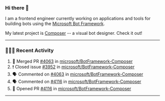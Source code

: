 ### Hi there 👋

I am a frontend engineer currently working on applications and tools for building bots using the [Microsoft Bot Framework](https://dev.botframework.com/).

My latest project is [Composer](https://github.com/microsoft/BotFramework-Composer) -- a visual bot designer. Check it out!

---

### 👨🏻‍💻 Recent Activity

<!--START_SECTION:activity-->
1. 🎉 Merged PR [#4063](https://github.com//microsoft/BotFramework-Composer/pull/4063) in [microsoft/BotFramework-Composer](https://github.com//microsoft/BotFramework-Composer)
2. ❗️ Closed issue [#3952](https://github.com//microsoft/BotFramework-Composer/issues/3952) in [microsoft/BotFramework-Composer](https://github.com//microsoft/BotFramework-Composer)
3. 🗣 Commented on [#4063](https://github.com//microsoft/BotFramework-Composer/issues/4063) in [microsoft/BotFramework-Composer](https://github.com//microsoft/BotFramework-Composer)
4. 🗣 Commented on [#4116](https://github.com//microsoft/BotFramework-Composer/issues/4116) in [microsoft/BotFramework-Composer](https://github.com//microsoft/BotFramework-Composer)
5. 💪 Opened PR [#4116](https://github.com//microsoft/BotFramework-Composer/pull/4116) in [microsoft/BotFramework-Composer](https://github.com//microsoft/BotFramework-Composer)
<!--END_SECTION:activity-->

---

<!--
**a-b-r-o-w-n/a-b-r-o-w-n** is a ✨ _special_ ✨ repository because its `README.md` (this file) appears on your GitHub profile.

Here are some ideas to get you started:

- 🔭 I’m currently working on ...
- 🌱 I’m currently learning ...
- 👯 I’m looking to collaborate on ...
- 🤔 I’m looking for help with ...
- 💬 Ask me about ...
- 📫 How to reach me: ...
- 😄 Pronouns: ...
- ⚡ Fun fact: ...
-->

